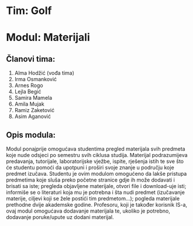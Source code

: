 # Tim: Golf

# Modul: Materijali

## Članovi tima:

  1. Alma Hodžić (vođa tima)
  2. Irma Osmanković
  3. Arnes Rogo
  4. Lejla Begić
  5. Samira Mamela
  6. Amila Mujak
  7. Ramiz Zaketović
  8. Asim Aganović


## Opis modula:

Modul ponajprije omogućava studentima pregled materijala svih predmeta koje nude odsjeci po semestru svih ciklusa studija. Materijal podrazumijeva predavanja, tutorijale, laboratorijske vježbe, ispite, rješenja istih te sve što će studentu pomoći da upotpuni i proširi svoje znanje u području koje predmet izučava. 
Studentu je ovim modulom omogućeno da lakše pristupa predmetima koje sluša preko početne stranice gdje ih može dodavati i brisati sa iste; pregleda objavljene materijale, otvori file i download-uje isti; informiše se o literaturi koja mu je potrebna i šta nudi predmet (izučavanje materije, ciljevi koji se žele postići tim predmetom...); pogleda materijale prethodne dvije akademske godine.
Profesoru, koji je također korisnik IS-a, ovaj modul omogućava dodavanje materijala te, ukoliko je potrebno, dodavanje poruke/upute uz dodani materijal.
